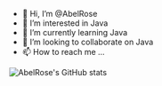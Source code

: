 - 👋 Hi, I’m @AbelRose
- 👀 I’m interested in Java
- 🌱 I’m currently learning Java
- 💞️ I’m looking to collaborate on Java
- 📫 How to reach me ...

<!---
AbelRose/AbelRose is a ✨ special ✨ repository because its `README.md` (this file) appears on your GitHub profile.
You can click the Preview link to take a look at your changes.
--->

![AbelRose's GitHub stats](https://github-readme-stats.vercel.app/api?username=abelrose&show_icons=true&theme=radical)
